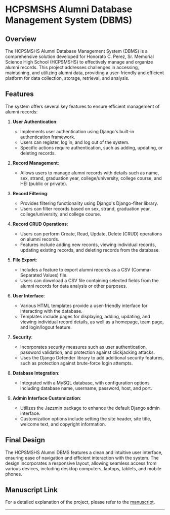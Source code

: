 # HCPSMSHS Alumni Database Management System (DBMS)

## Overview
The HCPSMSHS Alumni Database Management System (DBMS) is a comprehensive solution developed for Honorato C. Perez, Sr. Memorial Science High School (HCPSMSHS) to effectively manage and organize alumni records. This project addresses challenges in accessing, maintaining, and utilizing alumni data, providing a user-friendly and efficient platform for data collection, storage, retrieval, and analysis.

## Features
The system offers several key features to ensure efficient management of alumni records:

1. **User Authentication**: 
    - Implements user authentication using Django's built-in authentication framework.
    - Users can register, log in, and log out of the system.
    - Specific actions require authentication, such as adding, updating, or deleting records.

2. **Record Management**:
    - Allows users to manage alumni records with details such as name, sex, strand, graduation year, college/university, college course, and HEI (public or private).

3. **Record Filtering**:
    - Provides filtering functionality using Django's Django-filter library.
    - Users can filter records based on sex, strand, graduation year, college/university, and college course.

4. **Record CRUD Operations**:
    - Users can perform Create, Read, Update, Delete (CRUD) operations on alumni records.
    - Features include adding new records, viewing individual records, updating existing records, and deleting records from the database.

5. **File Export**:
    - Includes a feature to export alumni records as a CSV (Comma-Separated Values) file.
    - Users can download a CSV file containing selected fields from the alumni records for data analysis or other purposes.

6. **User Interface**:
    - Various HTML templates provide a user-friendly interface for interacting with the database.
    - Templates include pages for displaying, adding, updating, and viewing individual record details, as well as a homepage, team page, and login/logout feature.

7. **Security**:
    - Incorporates security measures such as user authentication, password validation, and protection against clickjacking attacks.
    - Uses the Django Defender library to add additional security features, such as protection against brute-force login attempts.

8. **Database Integration**:
    - Integrated with a MySQL database, with configuration options including database name, username, password, host, and port.

9. **Admin Interface Customization**:
    - Utilizes the Jazzmin package to enhance the default Django admin interface.
    - Customization options include setting the site header, site title, welcome text, and copyright information.

## Final Design
The HCPSMSHS Alumni DBMS features a clean and intuitive user interface, ensuring ease of navigation and efficient interaction with the system. The design incorporates a responsive layout, allowing seamless access from various devices, including desktop computers, laptops, tablets, and mobile phones.

## Manuscript Link
For a detailed explanation of the project, please refer to the [manuscript](https://drive.google.com/file/d/1bWef4MLA3wHgzF-3KGB-W-nacqRxFJww/view).

---
